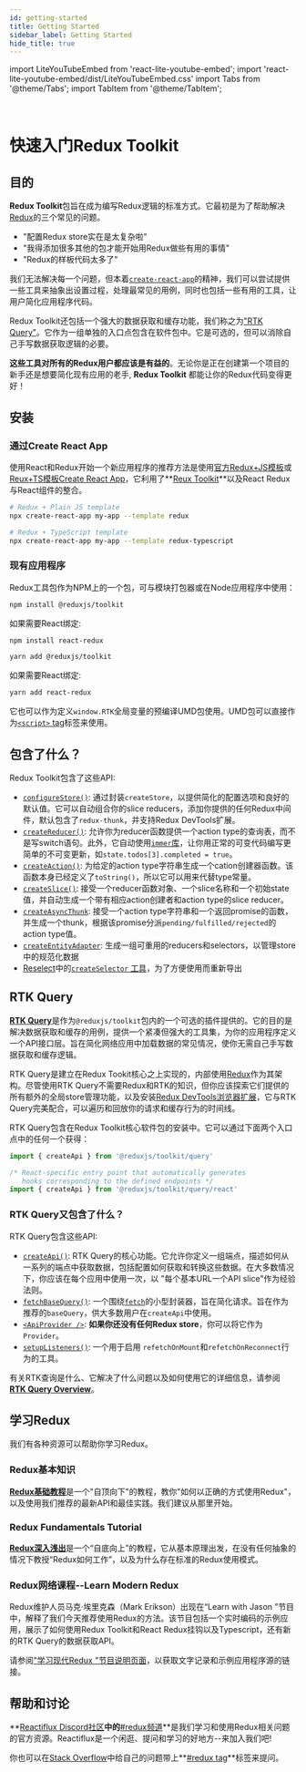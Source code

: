 ```yaml
---
id: getting-started
title: Getting Started
sidebar_label: Getting Started
hide_title: true
---
```


import LiteYouTubeEmbed from 'react-lite-youtube-embed';
import 'react-lite-youtube-embed/dist/LiteYouTubeEmbed.css'
import Tabs from '@theme/Tabs';
import TabItem from '@theme/TabItem';

&nbsp;

# 快速入门Redux Toolkit

## 目的
**Redux Toolkit**包旨在成为编写Redux逻辑的标准方式。它最初是为了帮助解决[Redux](https://cn.redux.js.org)的三个常见的问题。

- "配置Redux store实在是太复杂啦"
- "我得添加很多其他的包才能开始用Redux做些有用的事情"
- "Redux的样板代码太多了"

我们无法解决每一个问题，但本着[`create-react-app`](https://github.com/facebook/create-react-app)的精神，我们可以尝试提供一些工具来抽象出设置过程，处理最常见的用例，同时也包括一些有用的工具，让用户简化应用程序代码。

Redux Toolkit还包括一个强大的数据获取和缓存功能，我们称之为["RTK Query"](#rtk-query)。它作为一组单独的入口点包含在软件包中。它是可选的，但可以消除自己手写数据获取逻辑的必要。

**这些工具对所有的Redux用户都应该是有益的**。无论你是正在创建第一个项目的新手还是想要简化现有应用的老手, **Redux Toolkit** 都能让你的Redux代码变得更好！

## 安装

### 通过Create React App

使用React和Redux开始一个新应用程序的推荐方法是使用[官方Redux+JS模板](https://github.com/reduxjs/cra-template-redux)或[Reux+TS模板](https://github.com/reduxjs/cra-template-redux-typescript)[Create React App](https://github.com/facebook/create-react-app)，它利用了**[Reux Toolkit](https://redux-toolkit.js.org/)**以及React Redux与React组件的整合。

```bash
# Redux + Plain JS template
npx create-react-app my-app --template redux

# Redux + TypeScript template
npx create-react-app my-app --template redux-typescript
```

### 现有应用程序

Redux工具包作为NPM上的一个包，可与模块打包器或在Node应用程序中使用：
<Tabs>
  <TabItem value="npm" label="npm" default>

```bash
npm install @reduxjs/toolkit
```

如果需要React绑定:

```bash
npm install react-redux
```

  </TabItem>
  <TabItem value="yarn" label="yarn" default>

```bash
yarn add @reduxjs/toolkit
```

如果需要React绑定:

```bash
yarn add react-redux
```

  </TabItem>
</Tabs>

它也可以作为定义`window.RTK`全局变量的预编译UMD包使用。UMD包可以直接作为[`<script>` tag](https://unpkg.com/@reduxjs/toolkit/dist/redux-toolkit.umd.js)标签来使用。
## 包含了什么？

Redux Toolkit包含了这些API:

- [`configureStore()`](../api/configureStore.mdx): 通过封装`createStore`，以提供简化的配置选项和良好的默认值。它可以自动组合你的slice reducers，添加你提供的任何Redux中间件，默认包含了`redux-thunk`，并支持Redux DevTools扩展。 
- [`createReducer()`](../api/createReducer.mdx): 允许你为reducer函数提供一个action type的查询表，而不是写switch语句。此外，它自动使用[`immer`库](https://github.com/immerjs/immer)，让你用正常的可变代码编写更简单的不可变更新，如`state.todos[3].completed = true`。
- [`createAction()`](../api/createAction.mdx): 为给定的action type字符串生成一个cation创建器函数。该函数本身已经定义了`toString()`，所以它可以用来代替type常量。
- [`createSlice()`](../api/createSlice.mdx): 接受一个reducer函数对象、一个slice名称和一个初始state值，并自动生成一个带有相应action创建者和action type的slice reducer。
- [`createAsyncThunk`](../api/createAsyncThunk.mdx): 接受一个action type字符串和一个返回promise的函数，并生成一个thunk，根据该promise分派`pending/fulfilled/rejected`的action type值。
- [`createEntityAdapter`](../api/createEntityAdapter.mdx): 生成一组可重用的reducers和selectors，以管理store中的规范化数据
- [Reselect](https://github.com/reduxjs/reselect)中的[`createSelector` 工具](../api/createSelector.mdx)，为了方便使用而重新导出
## RTK Query
[**RTK Query**](.../rtk-query/overview.md)是作为`@reduxjs/toolkit`包内的一个可选的插件提供的。它的目的是解决数据获取和缓存的用例，提供一个紧凑但强大的工具集，为你的应用程序定义一个API接口层。旨在简化网络应用中加载数据的常见情况，使你无需自己手写数据获取和缓存逻辑。

RTK Query是建立在Redux Tookit核心之上实现的，内部使用[Redux](https://cn.redux.js.org/)作为其架构。尽管使用RTK Query不需要Redux和RTK的知识，但你应该探索它们提供的所有额外的全局store管理功能，以及安装[Redux DevTools浏览器扩展](https://github.com/reduxjs/redux-devtools)，它与RTK Query完美配合，可以遍历和回放你的请求和缓存行为的时间线。

RTK Query包含在Redux Toolkit核心软件包的安装中。它可以通过下面两个入口点中的任何一个获得：

```ts no-transpile
import { createApi } from '@reduxjs/toolkit/query'

/* React-specific entry point that automatically generates
   hooks corresponding to the defined endpoints */
import { createApi } from '@reduxjs/toolkit/query/react'
```

### RTK Query又包含了什么？

RTK Query包含这些API:

- [`createApi()`](../rtk-query/api/createApi.mdx): RTK Query的核心功能。它允许你定义一组端点，描述如何从一系列的端点中获取数据，包括配置如何获取和转换这些数据。在大多数情况下，你应该在每个应用中使用一次，以 "每个基本URL一个API slice"作为经验法则。
- [`fetchBaseQuery()`](../rtk-query/api/fetchBaseQuery.mdx): 一个围绕[`fetch`](https://developer.mozilla.org/en-US/docs/Web/API/Fetch_API)的小型封装器，旨在简化请求。旨在作为推荐的`baseQuery`，供大多数用户在`createApi`中使用。
- [`<ApiProvider />`](../rtk-query/api/ApiProvider.mdx): **如果你还没有任何Redux store**，你可以将它作为`Provider`。
- [`setupListeners()`](../rtk-query/api/setupListeners.mdx): 一个用于启用 `refetchOnMount`和`refetchOnReconnect`行为的工具。

有关RTK查询是什么、它解决了什么问题以及如何使用它的详细信息，请参阅[**RTK Query Overview**](../rtk-query/overview.md)。

## 学习Redux

我们有各种资源可以帮助你学习Redux。

### Redux基本知识

[**Redux基础教程**](https://cn.redux.js.org/tutorials/essentials/part-1-overview-concepts)是一个"自顶向下"的教程，教你"如何以正确的方式使用Redux"，以及使用我们推荐的最新API和最佳实践。我们建议从那里开始。

### Redux Fundamentals Tutorial

[**Redux深入浅出**](https://cn.redux.js.org/tutorials/fundamentals/part-1-overview)是一个“自底向上”的教程，它从基本原理出发，在没有任何抽象的情况下教授“Redux如何工作”，以及为什么存在标准的Redux使用模式。

### Redux网络课程--Learn Modern Redux

Redux维护人员马克·埃里克森（Mark Erikson）出现在“Learn with Jason ”节目中，解释了我们今天推荐使用Redux的方法。该节目包括一个实时编码的示例应用，展示了如何使用Redux Toolkit和React Redux挂钩以及Typescript，还有新的RTK Query的数据获取API。

请参阅["学习现代Redux "节目说明页面](https://www.learnwithjason.dev/let-s-learn-modern-redux)，以获取文字记录和示例应用程序源的链接。

<LiteYouTubeEmbed 
    id="9zySeP5vH9c"
    title="Learn Modern Redux - Redux Toolkit, React-Redux Hooks, and RTK Query"
/>

## 帮助和讨论

**[Reactiflux Discord社区](http://www.reactiflux.com)**中的**[#redux频道](https://discord.gg/0ZcbPKXt5bZ6au5t)**是我们学习和使用Redux相关问题的官方资源。Reactiflux是一个闲逛、提问和学习的好地方--来加入我们吧!

你也可以在[Stack Overflow](https://stackoverflow.com)中给自己的问题带上**[#redux tag](https://stackoverflow.com/questions/tagged/redux)**标签来提问。
